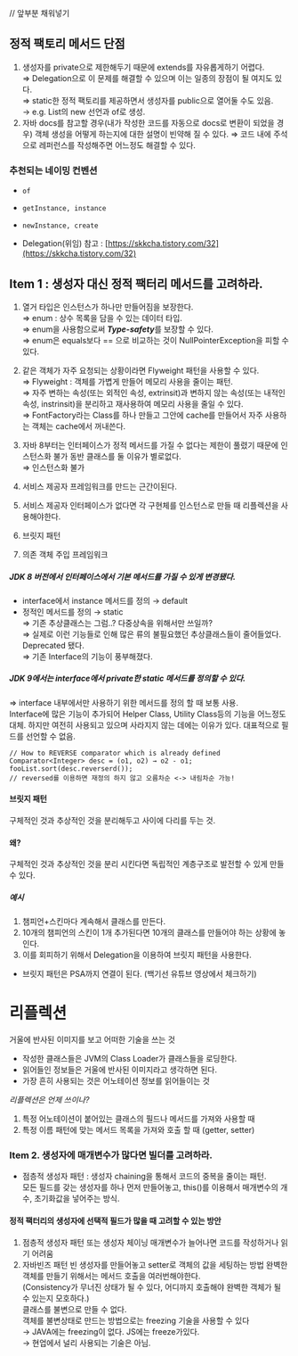 
// 앞부분 채워넣기

## 정적 팩토리 메서드 단점

1. 생성자를 private으로 제한해두기 때문에 extends를 자유롭게하기 어렵다.  
⇒ Delegation으로 이 문제를 해결할 수 있으며 이는 일종의 장점이 될 여지도 있다.  
⇒ static한 정적 팩토리를 제공하면서 생성자를 public으로 열어둘 수도 있음.  
     → e.g. List의 new 선언과 of로 생성.
2.  자바 docs를 참고할 경우(내가 작성한 코드를 자동으로 docs로 변환이 되었을 경우) 객체 생성을 어떻게 하는지에 대한 설명이 빈약해 질 수 있다.
⇒ 코드 내에 주석으로 레퍼런스를 작성해주면 어느정도 해결할 수 있다.

### 추천되는 네이밍 컨벤션

- `of`
- `getInstance, instance`
- `newInstance, create`

- Delegation(위임)
참고 : [https://skkcha.tistory.com/32](https://skkcha.tistory.com/32)

## Item 1 : 생성자 대신 정적 팩터리 메서드를 고려하라.

1. 열거 타입은 인스턴스가 하나만 만들어짐을 보장한다.  
⇒ enum : 상수 목록을 담을 수 있는 데이터 타입.  
⇒ enum을 사용함으로써 ***Type-safety***를 보장할 수 있다.  
⇒ enum은 equals보다 == 으로 비교하는 것이 NullPointerException을 피할 수 있다.  

2. 같은 객체가 자주 요청되는 상황이라면 Flyweight 패턴을 사용할 수 있다.  
⇒ Flyweight : 객체를 가볍게 만들어 메모리 사용을 줄이는 패턴.  
⇒ 자주 변하는 속성(또는 외적인 속성, extrinsit)과 변하지 않는 속성(또는 내적인 속성, instrinsit)을 분리하고 재사용하여 메모리 사용을 줄일 수 있다.  
⇒ FontFactory라는 Class를 하나 만들고 그안에 cache를 만들어서 자주 사용하는 객체는 cache에서 꺼내쓴다.  
3. 자바 8부터는 인터페이스가 정적 메서드를 가질 수 없다는 제한이 풀렸기 때문에 인스턴스화 불가 동반 클래스를 둘 이유가 별로없다.  
⇒ 인스턴스화 불가  
4. 서비스 제공자 프레임워크를 만드는 근간이된다.
5. 서비스 제공자 인터페이스가 없다면 각 구현체를 인스턴스로 만들 때 리플렉션을 사용해야한다.
6. 브릿지 패턴
7. 의존 객체 주입 프레임워크


##### JDK 8 버전에서 인터페이스에서 기본 메서드를 가질 수 있게 변경됐다.  
* interface에서 instance 메서드를 정의 → default  
* 정적인 메서드를 정의 → static  
⇒ 기존 추상클래스는 그럼..? 다중상속을 위해서만 쓰일까?  
⇒ 실제로 이런 기능들로 인해 많은 류의 불필요했던 추상클래스들이 줄어들었다. Deprecated 됐다.  
⇒ 기존 Interface의 기능이 풍부해졌다.  

##### JDK 9에서는 interface에서 private한 static 메서드를 정의할 수 있다. 
⇒ interface 내부에서만 사용하기 위한 메서드를 정의 할 때 보통 사용.  
Interface에 많은 기능이 추가되어 Helper Class, Utility Class등의 기능을 어느정도 대체. 하지만 여전히 사용되고 있으며 사라지지 않는 데에는 이유가 있다. 대표적으로 필드를 선언할 수 없음.  

```
// How to REVERSE comparator which is already defined 
Comparator<Integer> desc = (o1, o2) → o2 - o1;
fooList.sort(desc.reverserd());
// reversed를 이용하면 재정의 하지 않고 오름차순 <-> 내림차순 가능!
```


#### 브릿지 패턴
구체적인 것과 추상적인 것을 분리해두고 사이에 다리를 두는 것.
#### 왜?
구체적인 것과 추상적인 것을 분리 시킨다면 독립적인 계층구조로 발전할 수 있게 만들 수 있다.

##### 예시
1. 챔피언+스킨마다 계속해서 클래스를 만든다.
2. 10개의 챔피언의 스킨이 1개 추가된다면 10개의 클래스를 만들어야 하는 상황에 놓인다.
3. 이를 회피하기 위해서 Delegation을 이용하여 브릿지 패턴을 사용한다.  
- 브릿지 패턴은 PSA까지 연결이 된다. (백기선 유튜브 영상에서 체크하기)


# 리플렉션
거울에 반사된 이미지를 보고 어떠한 기술을 쓰는 것

* 작성한 클래스들은 JVM의 Class Loader가 클래스들을 로딩한다.
* 읽어들인 정보들은 거울에 반사된 이미지라고 생각하면 된다.
* 가장 흔히 사용되는 것은 어노테이션 정보를 읽어들이는 것

*리플렉션은 언제 쓰이나?*
1. 특정 어노테이션이 붙어있는 클래스의 필드나 메서드를 가져와 사용할 때
2. 특정 이름 패턴에 맞는 메서드 목록을 가져와 호출 할 때 (getter, setter)

### Item 2. 생성자에 매개변수가 많다면 빌더를 고려하라.
* 점층적 생성자 패턴 : 생성자 chaining을 통해서 코드의 중복을 줄이는 패턴.  
모든 필드를 갖는 생성자를 하나 먼저 만들어놓고, this()를 이용해서 매개변수의 개수, 초기화값을 넣어주는 방식.

#### 정적 팩터리의 생성자에 선택적 필드가 많을 때 고려할 수 있는 방안
1. 점층적 생성자 패턴 또는 생성자 체이닝 매개변수가 늘어나면 코드를 작성하거나 읽기 어려움
2. 자바빈즈 패턴 빈 생성자를 만들어놓고 setter로 객체의 값을 세팅하는 방법 완벽한 객체를 만들기 위해서는 메서드 호출을 여러번해야한다.  
(Consistency가 무너진 상태가 될 수 있다, 어디까지 호출해야 완벽한 객체가 될 수 있는지 모호하다.)  
클래스를 불변으로 만들 수 없다.  
객체를 불변상태로 만드는 방법으로는 freezing 기술을 사용할 수 있다  
→ JAVA에는 freezing이 없다. JS에는 freeze가있다.  
→ 현업에서 널리 사용되는 기술은 아님.
